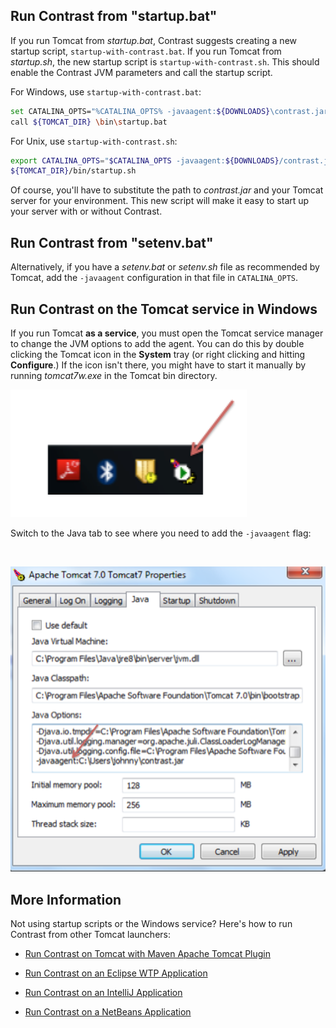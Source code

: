 <!--
title: "Installing on Tomcat"
description: "Tomcat installation process using Windows or startup script"
tags: "java agent installation Tomcat"
-->

## Run Contrast from "startup.bat"

If you run Tomcat from *startup.bat*, Contrast suggests creating a new startup script, `startup-with-contrast.bat`. If you run Tomcat from *startup.sh*, the new startup script is `startup-with-contrast.sh`. This should enable the Contrast JVM parameters and call the startup script. 

For Windows, use `startup-with-contrast.bat`:

``` sh
set CATALINA_OPTS="%CATALINA_OPTS% -javaagent:${DOWNLOADS}\contrast.jar"
call ${TOMCAT_DIR} \bin\startup.bat
```

For Unix, use `startup-with-contrast.sh`:

``` sh
export CATALINA_OPTS="$CATALINA_OPTS -javaagent:${DOWNLOADS}/contrast.jar"
${TOMCAT_DIR}/bin/startup.sh
```

Of course, you'll have to substitute the path to *contrast.jar* and your Tomcat server for your environment. This new script will make it easy to start up your server with or without Contrast.

## Run Contrast from "setenv.bat"

Alternatively, if you have a *setenv.bat* or *setenv.sh* file as recommended by Tomcat, add the `-javaagent` configuration in that file in `CATALINA_OPTS`.

## Run Contrast on the Tomcat service in Windows

If you run Tomcat **as a service**, you must open the Tomcat service manager to change the JVM options to add the agent. You can do this by double clicking the Tomcat icon in the **System** tray (or right clicking and hitting **Configure**.) If the icon isn't there, you might have to start it manually by running *tomcat7w.exe* in the Tomcat bin directory.

<a href="assets/images/KB2-a01_1.png" rel="lightbox" title="System Tray Icon"><img class="thumbnail" src="assets/images/KB2-a01_1.png"/></a>

Switch to the Java tab to see where you need to add the `-javaagent` flag:

<br>

<a href="assets/images/KB2-a01_2.png" rel="lightbox" title="Tomcat Properties"><img class="thumbnail" src="assets/images/KB2-a01_2.png"/></a>

## More Information

Not using startup scripts or the Windows service? Here's how to run Contrast from other Tomcat launchers:

- [Run Contrast on Tomcat with Maven Apache Tomcat Plugin](installation-javaserver.html#apache)

- [Run Contrast on an Eclipse WTP Application](installation-javaserver.html#eclipse)

- [Run Contrast on an IntelliJ Application](installation-javaserver.html#intellij)

- [Run Contrast on a NetBeans Application](installation-javaserver.html#netbeans)
